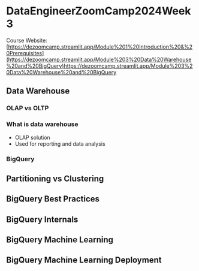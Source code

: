 # DataEngineerZoomCamp2024Week3

Course Website: [https://dezoomcamp.streamlit.app/Module%201%20Introduction%20&%20Prerequisites](https://dezoomcamp.streamlit.app/Module%203%20Data%20Warehouse%20and%20BigQuery)https://dezoomcamp.streamlit.app/Module%203%20Data%20Warehouse%20and%20BigQuery

## Data Warehouse
### OLAP vs OLTP


### What is data warehouse
- OLAP solution
- Used for reporting and data analysis

### BigQuery

## Partitioning vs Clustering

## BigQuery Best Practices

## BigQuery Internals

## BigQuery Machine Learning

## BigQuery Machine Learning Deployment

